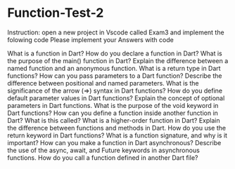 # Function-Test-2
Instruction: open a new project in Vscode called Exam3 and implement the folowing code Please implement your Answers with code

What is a function in Dart?
How do you declare a function in Dart?
What is the purpose of the main() function in Dart?
Explain the difference between a named function and an anonymous function.
What is a return type in Dart functions?
How can you pass parameters to a Dart function?
Describe the difference between positional and named parameters.
What is the significance of the arrow (=>) syntax in Dart functions?
How do you define default parameter values in Dart functions?
Explain the concept of optional parameters in Dart functions.
What is the purpose of the void keyword in Dart functions?
How can you define a function inside another function in Dart? What is this called?
What is a higher-order function in Dart?
Explain the difference between functions and methods in Dart.
How do you use the return keyword in Dart functions?
What is a function signature, and why is it important?
How can you make a function in Dart asynchronous?
Describe the use of the async, await, and Future keywords in asynchronous functions.
How do you call a function defined in another Dart file?

